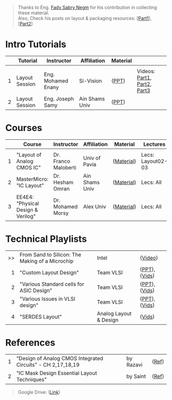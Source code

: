 > Thanks to Eng. [Fady Sabry Negm](https://www.linkedin.com/in/fadysabrynegm/) for his contribution in collecting these material.</br>
> Also, Check his posts on layout & packaging resources: [[Part1](https://www.linkedin.com/posts/fadysabrynegm_digital-ic-design-1-complete-youtube-activity-7065751257587625984-RFhn?utm_source=share&utm_medium=member_desktop)], [[Part2](https://www.linkedin.com/posts/fadysabrynegm_semiconductor-packaging-activity-7216760038390960130-az9e?utm_source=share&utm_medium=member_desktop)]

# Intro Tutorials
| | Tutorial | Instructor | Affiliation | Material |  |
|---:|---|---|---|---|---|
|    |   |   |   |   |   |
| 1| Layout Session | Eng. Mohamed Enany| Si-Vision |([PPT](https://drive.google.com/file/d/1q-YWcBJjdmav7ggoTkAKEoHJpQRKWHuF/view))| Videos: [Part1](https://www.youtube.com/watch?v=zDKu_L_7kK0), [Part2](https://www.youtube.com/watch?v=i5d4lfRs_gw), [Part3](https://www.youtube.com/watch?v=sn18TrXCXts) |
| 2| Layout Session | Eng. Joseph Samy  | Ain Shams Univ |([PPT](https://drive.google.com/file/d/1jfucqj32wsZE4j6p32w0YK6OW6ImMPDk/view))||

# Courses
| | Course | Instructor | Affiliation | Material | Lectures |
|---:|---|---|---|---|---|
|    |   |   |   |   |   |
| 1| "Layout of Analog CMOS IC"         | Dr. Franco Maloberti| Univ of Pavia  |([Material](https://drive.google.com/drive/folders/1jFNrIPkn0N2bj3Mj2deEb0qbmm8df9z5))| Lecs: Layout02-03 |
| 2| MasterMicro: "IC Layout"           | Dr. Hesham Omran    | Ain Shams Univ |([Material](https://www.master-micro.com/professional-courses/ic-layout))| Lecs: All |
| 3| EE4E4: "Physical Design & Verilog" | Dr. Mohamed Morsy   | Alex Univ      |([Material](https://drive.google.com/drive/folders/177EEhvjr9J5BnqaX6ttMmc3esOsvHnfR))| Lecs: All |

# Technical Playlists
|||||
|---:|---|---|---|
| >>| From Sand to Silicon: The Making of a Microchip| Intel   | ([Video](https://youtu.be/_VMYPLXnd7E?si=EAvlBYDuNYTpSe8T))|
| 1| "Custom Layout Design"                    | Team VLSI   | ([PPT](https://docs.google.com/presentation/d/13XbBbZsdwDjN_7xo4q8RtwJGniDqFLaT/edit?usp=drive_link&ouid=101999425188430706076&rtpof=true&sd=true)),([Vids](https://youtube.com/playlist?list=PLC7JCwKQnjL5fR-0F8DPZYUbZVG81PC5E))|
| 2| "Various Standard cells for ASIC Design"  | Team VLSI   | ([PPT](https://drive.google.com/drive/folders/1YZ-U1Wr_Z-El2wVP777LDujKvsUZjiYc)),([Vids](https://youtube.com/playlist?list=PLC7JCwKQnjL7yAJgfEXGYod3QfpeG3DOX))|
| 3| "Various Issues in VLSI design"           | Team VLSI   | ([PPT](https://drive.google.com/drive/folders/1fjIQH3TK1YWQ1iSlInYBSULXjzz346GJ?usp=drive_link)),([Vids](https://youtube.com/playlist?list=PLC7JCwKQnjL7AOxgKHOAm1W2x8iOevWsl))|
| 4| "SERDES Layout"           | Analog Layout & Design   | ([Vids](https://youtube.com/playlist?list=PLsE-ngCWLueWjScGiPLJS-9Elw-Vetqk8))|

# References
|||||
|---:|---|---|---|
| 1|"Design of Analog CMOS Integrated Circuits" - CH 2,17,18,19  | by Razavi   | ([Ref](https://drive.google.com/file/d/14HT0R-oztZRAJbOOP0i4hZYRGIiUSPJD))|
| 2|"IC Mask Design Essential Layout Techniques"                 | by Saint    | ([Ref](https://drive.google.com/file/d/1m29yKLYu9GDFqBLXn2AopQ6A2pTS7uEi/view))|

> Google Drive: ([Link](https://drive.google.com/drive/folders/1A6ACQlZU_JxcL_Y_BH4uxQumYVCTO1IM?usp=drive_link))
